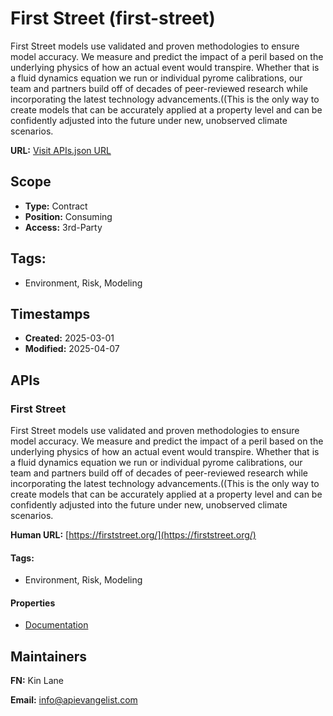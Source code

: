 # First Street (first-street)
First Street models use validated and proven methodologies to ensure model accuracy. We measure and predict the impact of a peril based on the underlying physics of how an actual event would transpire. Whether that is a fluid dynamics equation we run or individual pyrome calibrations, our team and partners build off of decades of peer-reviewed research while incorporating the latest technology advancements.((This is the only way to create models that can be accurately applied at a property level and can be confidently adjusted into the future under new, unobserved climate scenarios.

**URL:** [Visit APIs.json URL](https://raw.githubusercontent.com/api-evangelist/first-street/refs/heads/main/apis.yml)

## Scope

- **Type:** Contract 
- **Position:** Consuming 
- **Access:** 3rd-Party 

## Tags:

 - Environment, Risk, Modeling

## Timestamps

- **Created:** 2025-03-01 
- **Modified:** 2025-04-07 

## APIs

### First Street
First Street models use validated and proven methodologies to ensure model accuracy. We measure and predict the impact of a peril based on the underlying physics of how an actual event would transpire. Whether that is a fluid dynamics equation we run or individual pyrome calibrations, our team and partners build off of decades of peer-reviewed research while incorporating the latest technology advancements.((This is the only way to create models that can be accurately applied at a property level and can be confidently adjusted into the future under new, unobserved climate scenarios.

**Human URL:** [https://firststreet.org/](https://firststreet.org/)


#### Tags:

 - Environment, Risk, Modeling

#### Properties

- [Documentation](https://firststreet.org/)

## Maintainers

**FN:** Kin Lane

**Email:** info@apievangelist.com

